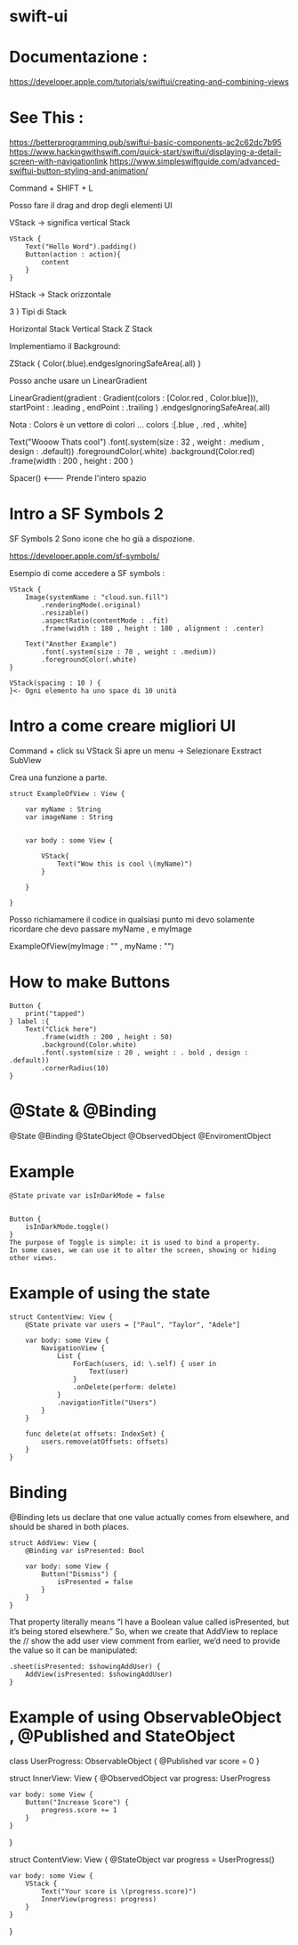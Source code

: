 # swift-ui

# Documentazione :
https://developer.apple.com/tutorials/swiftui/creating-and-combining-views


# See This :
https://betterprogramming.pub/swiftui-basic-components-ac2c62dc7b95
https://www.hackingwithswift.com/quick-start/swiftui/displaying-a-detail-screen-with-navigationlink
https://www.simpleswiftguide.com/advanced-swiftui-button-styling-and-animation/

Command + SHIFT + L

Posso fare il drag and drop degli elementi UI

VStack -> significa vertical Stack


```
VStack {
    Text("Hello Word").padding()
    Button(action : action){
        content
    }
}
```

HStack -> Stack orizzontale


3 ) Tipi di Stack

Horizontal Stack
Vertical Stack
Z Stack


Implementiamo il Background:

ZStack {
    Color(.blue).endgesIgnoringSafeArea(.all)
}

Posso anche usare un LinearGradient



LinearGradient(gradient : Gradient(colors : [Color.red , Color.blue])),
    startPoint : .leading , endPoint : .trailing )
   .endgesIgnoringSafeArea(.all)

Nota : Colors è un vettore di colori ... colors :[.blue , .red , .white]


Text("Wooow Thats cool")
    .font(.system(size : 32 , weight : .medium , design : .default))
    .foregroundColor(.white)
    .background(Color.red)
    .frame(width : 200 , height : 200 )

Spacer()  <--- Prende l'intero spazio



# Intro a SF Symbols 2

SF Symbols 2
Sono icone che ho già a dispozione.

https://developer.apple.com/sf-symbols/

Esempio di come accedere a SF symbols :

```
VStack {
    Image(systemName : "cloud.sun.fill")
        .renderingMode(.original)
        .resizable()
        .aspectRatio(contentMode : .fit)
        .frame(width : 180 , height : 180 , alignment : .center)

    Text("Another Example")
        .font(.system(size : 70 , weight : .medium))
        .foregroundColor(.white)
}

VStack(spacing : 10 ) {
}<- Ogni elemento ha uno space di 10 unità
```



# Intro a come creare migliori UI

Command + click su VStack
Si apre un menu -> Selezionare Exstract SubView

Crea una funzione a parte.

```
struct ExampleOfView : View {

    var myName : String
    var imageName : String


    var body : some View {

        VStack{
            Text("Wow this is cool \(myName)")
        }

    }

}
```


Posso richiamamere il codice in qualsiasi
punto mi devo solamente ricordare che
devo passare myName , e myImage

ExampleOfView(myImage : "" , myName : "")

# How to make Buttons

```
Button {
    print("tapped")
} label :{
    Text("Click here")
        .frame(width : 200 , height : 50)
        .background(Color.white)
        .font(.system(size : 20 , weight : . bold , design : .default))
        .cornerRadius(10)
}
```

# @State & @Binding


@State
@Binding
@StateObject
@ObservedObject
@EnviromentObject


# Example
```
@State private var isInDarkMode = false


Button {
    isInDarkMode.toggle()
}
The purpose of Toggle is simple: it is used to bind a property.
In some cases, we can use it to alter the screen, showing or hiding other views.

```


# Example of using the state

```
struct ContentView: View {
    @State private var users = ["Paul", "Taylor", "Adele"]

    var body: some View {
        NavigationView {
            List {
                ForEach(users, id: \.self) { user in
                    Text(user)
                }
                .onDelete(perform: delete)
            }
            .navigationTitle("Users")
        }
    }

    func delete(at offsets: IndexSet) {
        users.remove(atOffsets: offsets)
    }
}
```

# Binding

@Binding lets us declare that one value actually comes from elsewhere, and should be shared in both places.


```
struct AddView: View {
    @Binding var isPresented: Bool

    var body: some View {
        Button("Dismiss") {
            isPresented = false
        }
    }
}
```
That property literally means “I have a Boolean value called isPresented, but it’s being stored elsewhere.”
So, when we create that AddView to replace the // show the add user view comment from earlier, we’d need to provide the value so it can be manipulated:

```
.sheet(isPresented: $showingAddUser) {
    AddView(isPresented: $showingAddUser)
}
```


# Example of using ObservableObject ,  @Published and StateObject

class UserProgress: ObservableObject {
    @Published var score = 0
}

struct InnerView: View {
    @ObservedObject var progress: UserProgress

    var body: some View {
        Button("Increase Score") {
            progress.score += 1
        }
    }
}

struct ContentView: View {
    @StateObject var progress = UserProgress()

    var body: some View {
        VStack {
            Text("Your score is \(progress.score)")
            InnerView(progress: progress)
        }
    }
}




